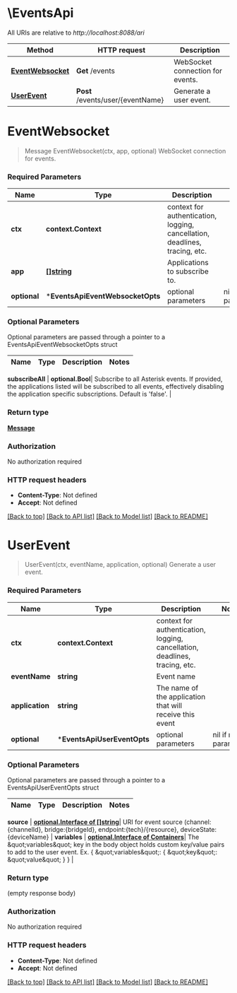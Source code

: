 # \EventsApi

All URIs are relative to *http://localhost:8088/ari*

Method | HTTP request | Description
------------- | ------------- | -------------
[**EventWebsocket**](EventsApi.md#EventWebsocket) | **Get** /events | WebSocket connection for events.
[**UserEvent**](EventsApi.md#UserEvent) | **Post** /events/user/{eventName} | Generate a user event.


# **EventWebsocket**
> Message EventWebsocket(ctx, app, optional)
WebSocket connection for events.

### Required Parameters

Name | Type | Description  | Notes
------------- | ------------- | ------------- | -------------
 **ctx** | **context.Context** | context for authentication, logging, cancellation, deadlines, tracing, etc.
  **app** | [**[]string**](string.md)| Applications to subscribe to. | 
 **optional** | ***EventsApiEventWebsocketOpts** | optional parameters | nil if no parameters

### Optional Parameters
Optional parameters are passed through a pointer to a EventsApiEventWebsocketOpts struct

Name | Type | Description  | Notes
------------- | ------------- | ------------- | -------------

 **subscribeAll** | **optional.Bool**| Subscribe to all Asterisk events. If provided, the applications listed will be subscribed to all events, effectively disabling the application specific subscriptions. Default is &#39;false&#39;. | 

### Return type

[**Message**](Message.md)

### Authorization

No authorization required

### HTTP request headers

 - **Content-Type**: Not defined
 - **Accept**: Not defined

[[Back to top]](#) [[Back to API list]](../README.md#documentation-for-api-endpoints) [[Back to Model list]](../README.md#documentation-for-models) [[Back to README]](../README.md)

# **UserEvent**
> UserEvent(ctx, eventName, application, optional)
Generate a user event.

### Required Parameters

Name | Type | Description  | Notes
------------- | ------------- | ------------- | -------------
 **ctx** | **context.Context** | context for authentication, logging, cancellation, deadlines, tracing, etc.
  **eventName** | **string**| Event name | 
  **application** | **string**| The name of the application that will receive this event | 
 **optional** | ***EventsApiUserEventOpts** | optional parameters | nil if no parameters

### Optional Parameters
Optional parameters are passed through a pointer to a EventsApiUserEventOpts struct

Name | Type | Description  | Notes
------------- | ------------- | ------------- | -------------


 **source** | [**optional.Interface of []string**](string.md)| URI for event source (channel:{channelId}, bridge:{bridgeId}, endpoint:{tech}/{resource}, deviceState:{deviceName} | 
 **variables** | [**optional.Interface of Containers**](Containers.md)| The \&quot;variables\&quot; key in the body object holds custom key/value pairs to add to the user event. Ex. { \&quot;variables\&quot;: { \&quot;key\&quot;: \&quot;value\&quot; } } | 

### Return type

 (empty response body)

### Authorization

No authorization required

### HTTP request headers

 - **Content-Type**: Not defined
 - **Accept**: Not defined

[[Back to top]](#) [[Back to API list]](../README.md#documentation-for-api-endpoints) [[Back to Model list]](../README.md#documentation-for-models) [[Back to README]](../README.md)

